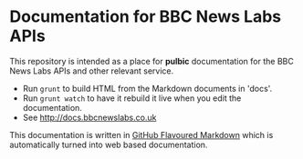 # Documentation for BBC News Labs APIs

This repository is intended as a place for **pulbic** documentation for the BBC News Labs APIs and other relevant service.

* Run `grunt` to build HTML from the Markdown documents in 'docs'.
* Run `grunt watch` to have it rebuild it live when you edit the documentation.
* See http://docs.bbcnewslabs.co.uk


This documentation is written in [GitHub Flavoured Markdown](https://help.github.com/articles/github-flavored-markdown/) which is automatically turned into web based documentation.